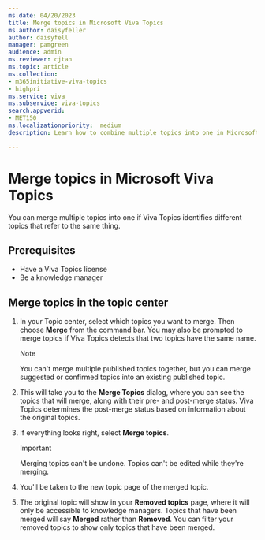 ```yaml
---
ms.date: 04/20/2023
title: Merge topics in Microsoft Viva Topics
ms.author: daisyfeller
author: daisyfell
manager: pamgreen
audience: admin
ms.reviewer: cjtan
ms.topic: article
ms.collection: 
- m365initiative-viva-topics
- highpri
ms.service: viva 
ms.subservice: viva-topics 
search.appverid:
- MET150   
ms.localizationpriority:  medium
description: Learn how to combine multiple topics into one in Microsoft Viva Topics.

---
```


# Merge topics in Microsoft Viva Topics

You can merge multiple topics into one if Viva Topics identifies different topics that refer to the same thing.

## Prerequisites

- Have a Viva Topics license
- Be a knowledge manager

## Merge topics in the topic center

1. In your Topic center, select which topics you want to merge. Then choose **Merge** from the command bar. You may also be prompted to merge topics if Viva Topics detects that two topics have the same name.

    >[!NOTE]
    > You can't merge multiple published topics together, but you can merge suggested or confirmed topics into an existing published topic.

2. This will take you to the **Merge Topics** dialog, where you can see the topics that will merge, along with their pre- and post-merge status. Viva Topics determines the post-merge status based on information about the original topics.

3. If everything looks right, select **Merge topics**.

    >[!IMPORTANT]
    > Merging topics can't be undone. Topics can't be edited while they're merging.

4. You'll be taken to the new topic page of the merged topic.

5. The original topic will show in your **Removed topics** page, where it will only be accessible to knowledge managers. Topics that have been merged will say **Merged** rather than **Removed**. You can filter your removed topics to show only topics that have been merged.

